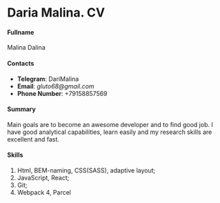 # Daria Malina. CV
#### Fullname 
Malina Dalina

#### Contacts
* **Telegram**: DariMalina
* **Email**: _gluto68@gmail.com_
*  **Phone Number**: +79158857569
#### Summary

Main goals are to become an awesome developer and to find good job. I have good analytical capabilities, learn easily and my research skills are excellent and fast.
 
#### Skills
1. Html, BEM-naming, CSS(SASS), adaptive layout;
2. JavaScript, React;
3. Git;
4. Webpack 4, Parcel

